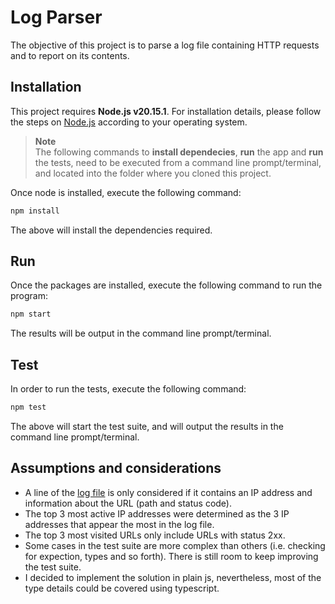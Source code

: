# Log Parser

The objective of this project is to parse a log file containing HTTP requests and to report on its contents.

## Installation

This project requires **Node.js v20.15.1**. For installation details, please follow the steps on [Node.js](https://nodejs.org/en/download/package-manager) according to your operating system.

> **Note**<br>
> The following commands to **install dependecies**, **run** the app and **run** the tests, need to be executed from a command line prompt/terminal, and located into the folder where you cloned this project.

Once node is installed, execute the following command:

```sh
npm install
```

The above will install the dependencies required.

## Run

Once the packages are installed, execute the following command to run the program:

```sh
npm start
```

The results will be output in the command line prompt/terminal.

## Test

In order to run the tests, execute the following command:

```sh
npm test
```

The above will start the test suite, and will output the results in the command line prompt/terminal.

## Assumptions and considerations

- A line of the [log file](datasource/programming-task-example-data.log) is only considered if it contains an IP address and information about the URL (path and status code).
- The top 3 most active IP addresses were determined as the 3 IP addresses that appear the most in the log file.
- The top 3 most visited URLs only include URLs with status 2xx.
- Some cases in the test suite are more complex than others (i.e. checking for expection, types and so forth). There is still room to keep improving the test suite.
- I decided to implement the solution in plain js, nevertheless, most of the type details could be covered using typescript.
